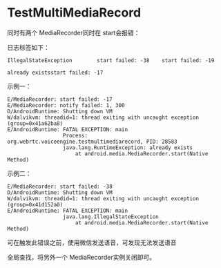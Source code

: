 # TestMultiMediaRecord

同时有两个 MediaRecorder同时在 start会报错：

日志标签如下：

    IllegalStateException        start failed: -38    start failed: -19

    already existsstart failed: -17
  
示例一：

    E/MediaRecorder: start failed: -17
    E/MediaRecorder: notify failed: 1, 300
    D/AndroidRuntime: Shutting down VM
    W/dalvikvm: threadid=1: thread exiting with uncaught exception (group=0x41a62ba8)
    E/AndroidRuntime: FATAL EXCEPTION: main
                      Process: org.webrtc.voiceengine.testmultimediarecord, PID: 28583
                      java.lang.RuntimeException: already exists
                          at android.media.MediaRecorder.start(Native Method)
示例二：

    E/MediaRecorder: start failed: -38
    D/AndroidRuntime: Shutting down VM
    W/dalvikvm: threadid=1: thread exiting with uncaught exception (group=0x41d152a0)
    E/AndroidRuntime: FATAL EXCEPTION: main
                      java.lang.IllegalStateException
                          at android.media.MediaRecorder.start(Native Method)

可在触发此错误之前，使用微信发送语音，可发现无法发送语音

全局查找，将另外一个 MediaRecorder实例关闭即可。
